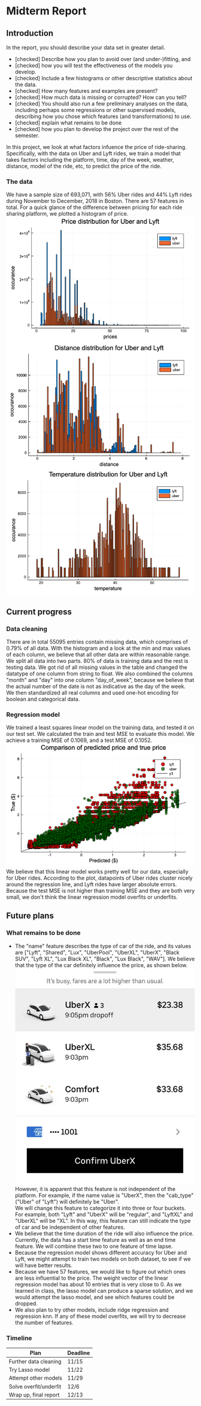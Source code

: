 # Midterm Report

## Introduction

In the report, you should describe your data set in greater detail.

- [checked] Describe how you plan to avoid over (and under-)fitting, and
- [checked] how you will test the effectiveness of the models you develop.
- [checked] Include a few histograms or other descriptive statistics about the data.
- [checked] How many features and examples are present?
- [checked] How much data is missing or corrupted? How can you tell?
- [checked] You should also run a few preliminary analyses on the data, including perhaps some regressions or other supervised models, describing how you chose which features (and transformations) to use.
- [checked] explain what remains to be done
- [checked] how you plan to develop the project over the rest of the semester.

In this project, we look at what factors infuence the price of ride-sharing. Specifically, with the data on Uber and Lyft rides, we train a model that takes factors including the platform, time, day of the week, weather, distance, model of the ride, etc, to predict the price of the ride.

### The data

We have a sample size of 693,071, with 56% Uber rides and 44% Lyft rides during November to December, 2018 in Boston. There are 57 features in total. For a quick glance of the difference between pricing for each ride sharing platform, we plotted a histogram of price.
![histogram of price for Uber and Lyft](price_histogram.png)
![histogram of distance for Uber and Lyft](distance_histogram.png)
![histogram of temperature for Uber and Lyft](temperature_histogram.png)

## Current progress

### Data cleaning

There are in total 55095 entries contain missing data, which comprises of 0.79% of all data. With the histogram and a look at the min and max values of each column, we believe that all other data are within reasonable range.
We split all data into two parts. 80% of data is training data and the rest is testing data.
We got rid of all missing values in the table and changed the datatype of one column from string to float. We also combined the columns "month" and "day" into one column "day_of_week", because we believe that the actual number of the date is not as indicative as the day of the week. We then standardized all real columns and used one-hot encoding for boolean and categorical data.

### Regression model

We trained a least squares linear model on the training data, and tested it on our test set. We calculated the train and test MSE to evaluate this model. We achieve a training MSE of 0.1069, and a test MSE of 0.1052.
![prediction for Uber and Lyft](full_scatter_plot.png)
We believe that this linear model works pretty well for our data, especially for Uber rides. According to the plot, datapoints of Uber rides cluster nicely around the regression line, and Lyft rides have larger absolute errors.
Because the test MSE is not higher than training MSE and they are both very small, we don't think the linear regression model overfits or underfits.

## Future plans

### What remains to be done

- The "name" feature describes the type of car of the ride, and its values are ["Lyft", "Shared", "Lux", "UberPool", "UberXL", "UberX", "Black SUV", "Lyft XL", "Lux Black XL", "Black", "Lux Black", "WAV"]. We believe that the type of the car definitely influence the price, as shown below.
  ![different type of car has different price](uber.jpeg)
  However, it is apparent that this feature is not independent of the platform. For example, if the name value is "UberX", then the "cab_type" ("Uber" of "Lyft") will definitely be "Uber".  
  We will change this feature to categorize it into three or four buckets. For example, both "Lyft" and "UberX" will be "regular", and "LyftXL" and "UberXL" will be "XL". In this way, this feature can still indicate the type of car and be independent of other features.
- We believe that the time duration of the ride will also influence the price. Currently, the data has a start time feature as well as an end time feature. We will combine these two to one feature of time lapse.
- Because the regression model shows different accuracy for Uber and Lyft, we might attempt to train two models on both dataset, to see if we will have better results.
- Because we have 57 features, we would like to figure out which ones are less influential to the price. The weight vector of the linear regression model has about 10 entries that is very close to 0. As we learned in class, the lasso model can produce a sparse solution, and we would attempt the lasso model, and see which features could be dropped.
- We also plan to try other models, include ridge regression and regression knn. If any of these model overfits, we will try to decrease the number of features.

### Timeline

| Plan                   | Deadline |
| ---------------------- | -------- |
| Further data cleaning  | 11/15    |
| Try Lasso model        | 11/22    |
| Attempt other models   | 11/29    |
| Solve overfit/underfit | 12/6     |
| Wrap up, final report  | 12/13    |
